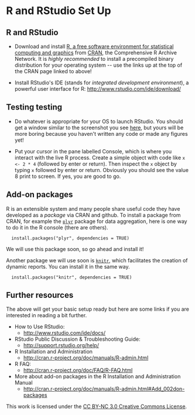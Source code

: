 R and RStudio Set Up
========================================================

## R and RStudio

* Download and install [R, a free software environment for statistical computing and graphics](http://www.r-project.org) from [CRAN](http://cran.rstudio.com), the Comprehensive R Archive Network. It is _highly recommended_ to install a precompiled binary distribution for your operating system -- use the links up at the top of the CRAN page linked to above!

* Install RStudio's IDE (stands for _integrated development environment_), a powerful user interface for R: <http://www.rstudio.com/ide/download/>

## Testing testing

* Do whatever is appropriate for your OS to launch RStudio. You should get a window similar to the screenshot you see [here](http://www.rstudio.com/ide/), but yours will be more boring because you haven't written any code or made any figures yet!

* Put your cursor in the pane labelled Console, which is where you interact with the live R process. Create a simple object with code like `x <- 2 * 4` (followed by enter or return). Then inspect the `x` object by typing `x` followed by enter or return. Obviously you should see the value 8 print to screen. If yes, you are good to go.

## Add-on packages

R is an extensible system and many people share useful code they have developed as a _package_ via CRAN and github. To install a package from CRAN, for example the [`plyr`](http://plyr.had.co.nz)  package for data aggregation, here is one way to do it in the R console (there are others).

```
  install.packages("plyr", dependencies = TRUE)
```
We will use this package soon, so go ahead and install it!

Another package we will use soon is [`knitr`](http://yihui.name/knitr/), which facilitates the creation of dynamic reports. You can install it in the same way.
```
  install.packages("knitr", dependencies = TRUE)
```

## Further resources

The above will get your basic setup ready but here are some links if you are interested in reading a bit further.

* How to Use RStudio:
    - <http://www.rstudio.com/ide/docs/>
* RStudio Public Discussion & Troubleshooting Guide:
  - <http://support.rstudio.org/help/>
* R Installation and Administration
    - <http://cran.r-project.org/doc/manuals/R-admin.html>
* R FAQ:
    - <http://cran.r-project.org/doc/FAQ/R-FAQ.html>
* More about add-on packages in the R Installation and Administration Manual
     - <http://cran.r-project.org/doc/manuals/R-admin.html#Add_002don-packages>

<div class="footer">
This work is licensed under the  <a href="http://creativecommons.org/licenses/by-nc/3.0/">CC BY-NC 3.0 Creative Commons License</a>.
</div>
